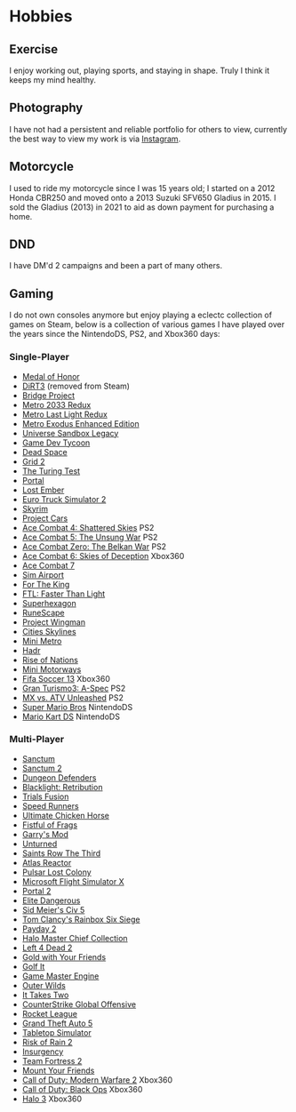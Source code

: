 # Hobbies

## Exercise

I enjoy working out, playing sports, and staying in shape. Truly I think it keeps my mind healthy.

## Photography

I have not had a persistent and reliable portfolio for others to view, currently the best way to view my work is via [Instagram](https://www.instagram.com/adam.z.photography/).

## Motorcycle

I used to ride my motorcycle since I was 15 years old; I started on a 2012 Honda CBR250 and moved onto a 2013 Suzuki SFV650 Gladius in 2015. I sold the Gladius (2013) in 2021 to aid as down payment for purchasing a home.

## DND

I have DM'd 2 campaigns and been a part of many others.

## Gaming

I do not own consoles anymore but enjoy playing a eclectc collection of games on Steam, below is a collection of various games I have played over the years since the NintendoDS, PS2, and Xbox360 days:

### Single-Player

- [Medal of Honor](https://store.steampowered.com/app/47790/Medal_of_Honor/)
- [DiRT3](https://www.xbox.com/en-US/games/store/dirt-3/bwxnh3dzmwvk) (removed from Steam)
- [Bridge Project](https://store.steampowered.com/app/232950/Bridge_Project/)
- [Metro 2033 Redux](https://store.steampowered.com/app/286690/Metro_2033_Redux/) 
- [Metro Last Light Redux](https://store.steampowered.com/app/287390/Metro_Last_Light_Redux/) 
- [Metro Exodus Enhanced Edition](https://store.steampowered.com/app/412020/Metro_Exodus/)
- [Universe Sandbox Legacy](https://store.steampowered.com/app/230290/Universe_Sandbox/)
- [Game Dev Tycoon](https://store.steampowered.com/app/239820/Game_Dev_Tycoon/) 
- [Dead Space](https://store.steampowered.com/app/1693980/Dead_Space/)
- [Grid 2](https://store.steampowered.com/app/44350/GRID_2/)
- [The Turing Test](https://store.steampowered.com/app/499520/The_Turing_Test/)
- [Portal](https://store.steampowered.com/app/400/Portal/)
- [Lost Ember](https://store.steampowered.com/app/563840/LOST_EMBER/) 
- [Euro Truck Simulator 2](https://store.steampowered.com/app/227300/Euro_Truck_Simulator_2/)
- [Skyrim](https://store.steampowered.com/app/489830/The_Elder_Scrolls_V_Skyrim_Special_Edition/)
- [Project Cars](https://store.steampowered.com/app/234630/Project_CARS/)
- [Ace Combat 4: Shattered Skies](https://en.wikipedia.org/wiki/Ace_Combat_04:_Shattered_Skies) PS2
- [Ace Combat 5: The Unsung War](https://en.wikipedia.org/wiki/Ace_Combat_5:_The_Unsung_War) PS2
- [Ace Combat Zero: The Belkan War](https://en.wikipedia.org/wiki/Ace_Combat_Zero:_The_Belkan_War) PS2
- [Ace Combat 6: Skies of Deception](https://en.wikipedia.org/wiki/Ace_Combat_6:_Fires_of_Liberation) Xbox360
- [Ace Combat 7](https://store.steampowered.com/app/502500/ACE_COMBAT_7_SKIES_UNKNOWN/)
- [Sim Airport](https://store.steampowered.com/app/598330/SimAirport/)
- [For The King](https://store.steampowered.com/app/527230/For_The_King/)
- [FTL: Faster Than Light](https://store.steampowered.com/app/212680/FTL_Faster_Than_Light/)
- [Superhexagon](https://store.steampowered.com/app/221640/Super_Hexagon/)
- [RuneScape](https://store.steampowered.com/app/1343400/RuneScape/)
- [Project Wingman](https://store.steampowered.com/app/895870/Project_Wingman/)
- [Cities Skylines](https://store.steampowered.com/app/255710/Cities_Skylines/)
- [Mini Metro](https://store.steampowered.com/app/287980/Mini_Metro/)
- [Hadr](https://store.steampowered.com/app/1359760/Hadr/)
- [Rise of Nations](https://store.steampowered.com/app/287450/Rise_of_Nations_Extended_Edition/)
- [Mini Motorways](https://store.steampowered.com/app/1127500/Mini_Motorways/)
- [Fifa Soccer 13](https://en.wikipedia.org/wiki/FIFA_13) Xbox360
- [Gran Turismo3: A-Spec](https://en.wikipedia.org/wiki/Gran_Turismo_3:_A-Spec) PS2
- [MX vs. ATV Unleashed](https://store.steampowered.com/app/359220/MX_vs_ATV_Unleashed/) PS2
- [Super Mario Bros](https://en.wikipedia.org/wiki/New_Super_Mario_Bros.) NintendoDS
- [Mario Kart DS](https://en.wikipedia.org/wiki/Mario_Kart_DS) NintendoDS

### Multi-Player

- [Sanctum](https://store.steampowered.com/app/91600/Sanctum/)
- [Sanctum 2](https://store.steampowered.com/app/210770/Sanctum_2/)
- [Dungeon Defenders](https://store.steampowered.com/app/65800/Dungeon_Defenders/) 
- [Blacklight: Retribution](https://store.steampowered.com/app/209870/Blacklight_Retribution/)
- [Trials Fusion](https://store.steampowered.com/app/245490/Trials_Fusion/)
- [Speed Runners](https://store.steampowered.com/app/207140/SpeedRunners/)
- [Ultimate Chicken Horse](https://store.steampowered.com/app/386940/Ultimate_Chicken_Horse/)
- [Fistful of Frags](https://store.steampowered.com/app/265630/Fistful_of_Frags/)
- [Garry's Mod](https://store.steampowered.com/app/4000/Garrys_Mod/)
- [Unturned](https://store.steampowered.com/app/304930/Unturned/)
- [Saints Row The Third](https://store.steampowered.com/app/978300/Saints_Row_The_Third_Remastered/)
- [Atlas Reactor](https://store.steampowered.com/app/402570/Atlas_Reactor/)
- [Pulsar Lost Colony](https://store.steampowered.com/app/252870/PULSAR_Lost_Colony/)
- [Microsoft Flight Simulator X](https://store.steampowered.com/app/314160/Microsoft_Flight_Simulator_X_Steam_Edition/)
- [Portal 2](https://store.steampowered.com/app/620/Portal_2/)
- [Elite Dangerous](https://store.steampowered.com/app/359320/Elite_Dangerous/)
- [Sid Meier's Civ 5](https://store.steampowered.com/bundle/575/Sid_Meiers_Civilization_V_Complete/)
- [Tom Clancy's Rainbox Six Siege](https://store.steampowered.com/app/359550/Tom_Clancys_Rainbow_Six_Siege/)
- [Payday 2](https://store.steampowered.com/bundle/3756/PAYDAY_2_Legacy_Collection/)
- [Halo Master Chief Collection](https://store.steampowered.com/app/976730/Halo_The_Master_Chief_Collection/)
- [Left 4 Dead 2](https://store.steampowered.com/app/550/Left_4_Dead_2/)
- [Gold with Your Friends](https://store.steampowered.com/app/431240/Golf_With_Your_Friends/)
- [Golf It](https://store.steampowered.com/app/571740/Golf_It/)
- [Game Master Engine](https://store.steampowered.com/app/1451680/Game_Master_Engine/)
- [Outer Wilds](https://store.steampowered.com/app/753640/Outer_Wilds/)
- [It Takes Two](https://store.steampowered.com/app/1426210/It_Takes_Two/)
- [CounterStrike Global Offensive](https://store.steampowered.com/app/730/CounterStrike_Global_Offensive/)
- [Rocket League](https://store.steampowered.com/app/252950/Rocket_League/)
- [Grand Theft Auto 5](https://store.steampowered.com/app/271590/Grand_Theft_Auto_V/)
- [Tabletop Simulator](https://store.steampowered.com/app/286160/Tabletop_Simulator/)
- [Risk of Rain 2](https://store.steampowered.com/app/632360/Risk_of_Rain_2/)
- [Insurgency](https://store.steampowered.com/app/222880/Insurgency/)
- [Team Fortress 2](https://store.steampowered.com/app/440/Team_Fortress_2/)
- [Mount Your Friends](https://store.steampowered.com/app/296470/Mount_Your_Friends/)
- [Call of Duty: Modern Warfare 2](https://www.xbox.com/en-US/games/store/call-of-duty-modern-warfare-2/C2NNGCPR2XP8) Xbox360
- [Call of Duty: Black Ops](https://www.xbox.com/en-US/games/store/call-of-duty-black-ops/BVMGCSX6XPC9) Xbox360
- [Halo 3](https://www.xbox.com/en-US/games/store/halo-3/bsxzvk24cmr3) Xbox360